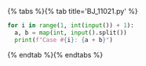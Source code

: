 {% tabs %}{% tab title='BJ_11021.py' %}

```py
for i in range(1, int(input()) + 1):
  a, b = map(int, input().split())
  print(f"Case #{i}: {a + b}")
```

{% endtab %}{% endtabs %}
